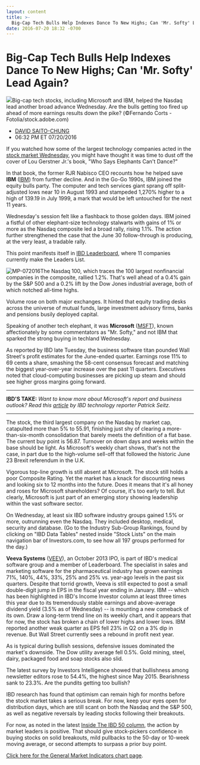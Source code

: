 ```yaml
---
layout: content
title: >-
  Big-Cap Tech Bulls Help Indexes Dance To New Highs; Can 'Mr. Softy' Lead Again?
date: 2016-07-20 18:32 -0700
---
```



Big-Cap Tech Bulls Help Indexes Dance To New Highs; Can 'Mr. Softy' Lead Again?
================================================================================


![](https://www.investors.com/wp-content/uploads/2016/07/BIGpic_072016_adobe.jpeg)Big-cap tech stocks, including Microsoft and IBM, helped the Nasdaq lead another broad advance Wednesday. Are the bulls getting too fired up ahead of more earnings results down the pike? (©Fernando Corts - Fotolia/stock.adobe.com)




* [DAVID SAITO-CHUNG](https://www.investors.com/author/chungd/ "Posts by DAVID SAITO-CHUNG")
* 06:32 PM ET 07/20/2016




If you watched how some of the largest technology companies acted in the [stock market Wednesday](https://www.investors.com/category/market-trend/stock-market-today/), you might have thought it was time to dust off the cover of Lou Gerstner Jr.'s book, "Who Says Elephants Can't Dance?"


In that book, the former RJR Nabisco CEO recounts how he helped save **IBM** ([IBM](https://research.investors.com/quote.aspx?symbol=IBM)) from further decline. And in the Go-Go 1990s, IBM joined the equity bulls party. The computer and tech services giant sprang off split-adjusted lows near 10 in August 1993 and stampeded 1,270% higher to a high of 139.19 in July 1999, a mark that would be left untouched for the next 11 years.


Wednesday's session felt like a flashback to those golden days. IBM joined a fistful of other elephant-size technology stalwarts with gains of 1% or more as the Nasdaq composite led a broad rally, rising 1.1%. The action further strengthened the case that the June 30 follow-through is producing, at the very least, a tradable rally.


This point manifests itself in [IBD Leaderboard](https://leaderboard.investors.com/leaderboard/leaders/default.aspx), where 11 companies currently make the Leaders List.


![MP-072016](https://www.investors.com/wp-content/uploads/2016/07/MP-072016-176x300.jpg)The Nasdaq 100, which traces the 100 largest nonfinancial companies in the composite, rallied 1.2%. That's well ahead of a 0.4% gain by the S&P 500 and a 0.2% lift by the Dow Jones industrial average, both of which notched all-time highs.


Volume rose on both major exchanges. It hinted that equity trading desks across the universe of mutual funds, large investment advisory firms, banks and pensions busily deployed capital.


Speaking of another tech elephant, it was **Microsoft** ([MSFT](https://research.investors.com/quote.aspx?symbol=MSFT)), known affectionately by some commentators as "Mr. Softy," and not IBM that sparked the strong buying in techland Wednesday.


As reported by IBD late Tuesday, the business software titan pounded Wall Street's profit estimates for the June-ended quarter. Earnings rose 11% to 69 cents a share, smashing the 58-cent consensus forecast and matching the biggest year-over-year increase over the past 11 quarters. Executives noted that cloud-computing businesses are picking up steam and should see higher gross margins going forward.




---


**IBD'S TAKE:** *Want to know more about Microsoft's report and business outlook? Read this [article](https://www.investors.com/news/technology/click/microsoft-vows-to-improve-cloud-business-profitability/) by IBD technology reporter Patrick Seitz.*




---


The stock, the third largest company on the Nasdaq by market cap, catapulted more than 5% to 55.91, finishing just shy of clearing a more-than-six-month consolidation that barely meets the definition of a flat base. The current buy point is 56.87. Turnover on down days and weeks within the base should be light. As Microsoft's weekly chart shows, that's not the case, in part due to the high-volume sell-off that followed the historic June 23 Brexit referendum in the U.K.


Vigorous top-line growth is still absent at Microsoft. The stock still holds a poor Composite Rating. Yet the market has a knack for discounting news and looking six to 12 months into the future. Does it means that it's all honey and roses for Microsoft shareholders? Of course, it's too early to tell. But clearly, Microsoft is just part of an emerging story showing leadership within the vast software sector.


On Wednesday, at least six IBD software industry groups gained 1.5% or more, outrunning even the Nasdaq. They included desktop, medical, security and database. (Go to the Industry Sub-Group Rankings, found by clicking on "IBD Data Tables" nested inside "Stock Lists" on the main navigation bar of Investors.com, to see how all 197 groups performed for the day.)


**Veeva Systems** ([VEEV](https://research.investors.com/quote.aspx?symbol=VEEV)), an October 2013 IPO, is part of IBD's medical software group and a member of Leaderboard. The specialist in sales and marketing software for the pharmaceutical industry has grown earnings 71%, 140%, 44%, 33%, 25% and 25% vs. year-ago levels in the past six quarters. Despite that torrid growth, Veeva is still expected to post a small double-digit jump in EPS in the fiscal year ending in January.
IBM -- which has been highlighted in IBD's Income Investor column at least three times this year due to its tremendously stable earnings and above-average dividend yield (3.5% as of Wednesday) -- is mounting a new comeback of its own. Draw a long-term trend line on its weekly chart, and it appears that for now, the stock has broken a chain of lower highs and lower lows. IBM reported another weak quarter as EPS fell 23% in Q2 on a 3% dip in revenue. But Wall Street currently sees a rebound in profit next year.


As is typical during bullish sessions, defensive issues dominated the market's downside. The Dow utility average fell 0.5%. Gold mining, steel, dairy, packaged food and soap stocks also slid.


The latest survey by Investors Intelligence showed that bullishness among newsletter editors rose to 54.4%, the highest since May 2015. Bearishness sank to 23.3%. Are the pundits getting too bullish?


IBD research has found that optimism can remain high for months before the stock market takes a serious break. For now, keep your eyes open for distribution days, which are still scant on both the Nasdaq and the S&P 500, as well as negative reversals by leading stocks following their breakouts.


For now, as noted in the latest [Inside The IBD 50 column](http://research.investors.com/stock-lists/ibd-50/), the action by market leaders is positive. That should give stock-pickers confidence in buying stocks on solid breakouts, mild pullbacks to the 50-day or 10-week moving average, or second attempts to surpass a prior buy point.


[Click here for the General Market Indicators chart page](https://www.investors.com/wp-content/uploads/2016/07/IBD2007153838GMI-1.pdf).




